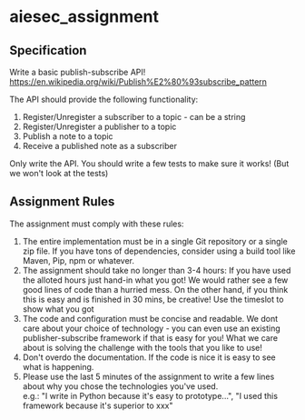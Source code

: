 # aiesec_assignment

## Specification ##

Write a basic publish-subscribe API!
https://en.wikipedia.org/wiki/Publish%E2%80%93subscribe_pattern

The API should provide the following functionality:

1. Register/Unregister a subscriber to a topic - can be a string	
2. Register/Unregister a publisher to a topic 
3. Publish a note to a topic
4. Receive a published note as a subscriber

Only write the API. You should write a few tests to make sure it works! (But we won't look at the tests)

## Assignment Rules ##

The assignment must comply with these rules:

1. The entire implementation must be in a single Git repository or a single zip file. If you have tons of dependencies, consider using a build tool like Maven, Pip, npm or whatever. 
2. The assignment should take no longer than 3-4 hours: If you have used the alloted hours just hand-in what you got! We would rather see a few good lines of code than a hurried mess. On the other hand, if you think this is easy and is finished in 30 mins, be creative! Use the timeslot to show what you got
3. The code and configuration must be concise and readable. We dont care about your choice of technology - you can even use an existing publisher-subscribe framework if that is easy for you! What we care about is solving the challenge with the tools that you like to use!
4. Don't overdo the documentation. If the code is nice it is easy to see what is happening.
5. Please use the last 5 minutes of the assignment to write a few lines about why you chose the technologies you've used.  
e.g.: "I write in Python because it's easy to prototype...", "I used this framework because it's superior to xxx"


